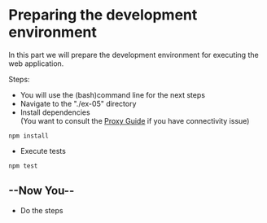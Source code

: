 # Preparing the development environment

In this part we will prepare the development environment for executing the web application.

Steps:

* You will use the (bash)command line for the next steps
* Navigate to the "./ex-05" directory
* Install dependencies </br>(You want to consult the [Proxy Guide](../../Support/proxy.md) if you have connectivity issue)
```shell
npm install
```
* Execute tests
```shell
npm test
```

## --Now You--

* Do the steps
